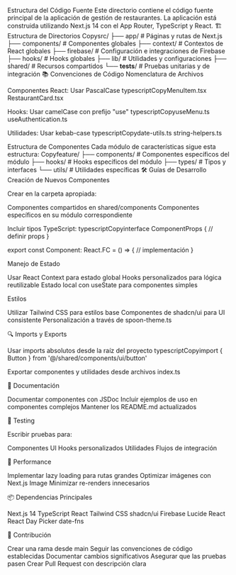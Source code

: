 Estructura del Código Fuente
Este directorio contiene el código fuente principal de la aplicación de gestión de restaurantes. La aplicación está construida utilizando Next.js 14 con el App Router, TypeScript y React.
🏗️ Estructura de Directorios
Copysrc/
├── app/                    # Páginas y rutas de Next.js
├── components/            # Componentes globales
├── context/              # Contextos de React globales
├── firebase/             # Configuración e integraciones de Firebase
├── hooks/               # Hooks globales
├── lib/                 # Utilidades y configuraciones
├── shared/              # Recursos compartidos
└── __tests__/          # Pruebas unitarias y de integración
📚 Convenciones de Código
Nomenclatura de Archivos

Componentes React: Usar PascalCase
typescriptCopyMenuItem.tsx
RestaurantCard.tsx

Hooks: Usar camelCase con prefijo "use"
typescriptCopyuseMenu.ts
useAuthentication.ts

Utilidades: Usar kebab-case
typescriptCopydate-utils.ts
string-helpers.ts


Estructura de Componentes
Cada módulo de características sigue esta estructura:
Copyfeature/
├── components/     # Componentes específicos del módulo
├── hooks/         # Hooks específicos del módulo
├── types/         # Tipos y interfaces
└── utils/         # Utilidades específicas
🛠️ Guías de Desarrollo
Creación de Nuevos Componentes

Crear en la carpeta apropiada:

Componentes compartidos en shared/components
Componentes específicos en su módulo correspondiente


Incluir tipos TypeScript:
typescriptCopyinterface ComponentProps {
  // definir props
}

export const Component: React.FC<ComponentProps> = () => {
  // implementación
}


Manejo de Estado

Usar React Context para estado global
Hooks personalizados para lógica reutilizable
Estado local con useState para componentes simples

Estilos

Utilizar Tailwind CSS para estilos base
Componentes de shadcn/ui para UI consistente
Personalización a través de spoon-theme.ts

🔍 Imports y Exports

Usar imports absolutos desde la raíz del proyecto
typescriptCopyimport { Button } from '@/shared/components/ui/button'

Exportar componentes y utilidades desde archivos index.ts

📝 Documentación

Documentar componentes con JSDoc
Incluir ejemplos de uso en componentes complejos
Mantener los README.md actualizados

🧪 Testing

Escribir pruebas para:

Componentes UI
Hooks personalizados
Utilidades
Flujos de integración



🚀 Performance

Implementar lazy loading para rutas grandes
Optimizar imágenes con Next.js Image
Minimizar re-renders innecesarios

📦 Dependencias Principales

Next.js 14
TypeScript
React
Tailwind CSS
shadcn/ui
Firebase
Lucide React
React Day Picker
date-fns

🤝 Contribución

Crear una rama desde main
Seguir las convenciones de código establecidas
Documentar cambios significativos
Asegurar que las pruebas pasen
Crear Pull Request con descripción clara